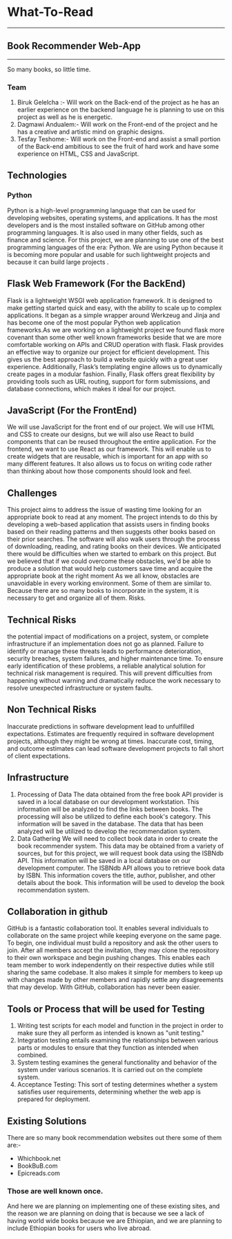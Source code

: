 # What-To-Read
---
## Book Recommender Web-App
---

So many books, so little time.

### Team
1. Biruk Gelelcha :- Will work on the Back-end of the project as he has an earlier experience on the backend language he is  planning to use on this project as well as he is energetic.
2. Dagmawi Andualem:- Will work on the Front-end of the project and he has a creative and artistic mind on graphic designs.
3. Tesfay Teshome:- Will work on the Front-end and assist a small portion of the Back-end ambitious to see the fruit of hard work and have some experience on HTML, CSS and JavaScript.

## Technologies
### Python
Python is a high-level programming language that can be used for developing websites, operating systems, and applications. It has the most developers and is the most installed software on GitHub among other programming languages. It is also used in many other fields, such as finance and science. For this project, we are planning to use one of the best programming languages of the era: Python. We are using Python because it is becoming more popular and usable for such lightweight projects and because it can build large projects
.
## Flask Web Framework (For the BackEnd)
Flask is a lightweight WSGI web application framework. It is designed to make getting started quick and easy, with the ability to scale up to complex applications. It began as a simple wrapper around Werkzeug and Jinja and has become one of the most popular Python web application frameworks.As we are working on a lightweight project we found flask more covenant than some other well known frameworks beside that we are more comfortable working on APIs and CRUD operation with flask.
Flask provides an effective way to organize our project for efficient development. This gives us the best approach to build a website quickly with a great user experience. Additionally, Flask’s templating engine allows us to dynamically create pages in a modular fashion. Finally, Flask offers great flexibility by providing tools such as URL routing, support for form submissions, and database connections, which makes it ideal for our project.

## JavaScript (For the FrontEnd)
We will use JavaScript for the front end of our project. We will use HTML and CSS to create our designs, but we will also use React to build components that can be reused throughout the entire application. For the frontend, we want to use React as our framework. This will enable us to create widgets that are reusable, which is important for an app with so many different features. It also allows us to focus on writing code rather than thinking about how those components should look and feel.

## Challenges
This project aims to address the issue of wasting time looking for an appropriate book to read at any moment.
The project intends to do this by developing a web-based application that assists users in finding books based on their reading patterns and then suggests other books based on their prior searches. The software will also walk users through the process of downloading, reading, and rating books on their devices.
We anticipated there would be difficulties when we started to embark on this project. But we believed that if we could overcome these obstacles, we'd be able to produce a solution that would help customers save time and acquire the appropriate book at the right moment
As we all know, obstacles are unavoidable in every working environment. Some of them are similar to. Because there are so many books to incorporate in the system, it is necessary to get and organize all of them.
Risks.

## Technical Risks
the potential impact of modifications on a project, system, or complete infrastructure if an implementation does not go as planned. Failure to identify or manage these threats leads to performance deterioration, security breaches, system failures, and higher maintenance time. To ensure early identification of these problems, a reliable analytical solution for technical risk management is required. This will prevent difficulties from happening without warning and dramatically reduce the work necessary to resolve unexpected infrastructure or system faults.

## Non Technical Risks
Inaccurate predictions in software development lead to unfulfilled expectations. Estimates are frequently required in software development projects, although they might be wrong at times. Inaccurate cost, timing, and outcome estimates can lead software development projects to fall short of client expectations.

## Infrastructure
1. Processing of Data
The data obtained from the free book API provider is saved in a local database on our development workstation. This information will be analyzed to find the links between books. The processing will also be utilized to define each book's category. This information will be saved in the database. The data that has been analyzed will be utilized to develop the recommendation system.
2. Data Gathering
   We will need to collect book data in order to create the book recommender system. This data may be obtained from a variety of sources, but for this project, we will request book data using the ISBNdb API. This information will be saved in a local database on our development computer.
   The ISBNdb API allows you to retrieve book data by ISBN. This information covers the title, author, publisher, and other details about the book. This information will be used to develop the book recommendation system.

## Collaboration in github
GitHub is a fantastic collaboration tool. It enables several individuals to collaborate on the same project while keeping everyone on the same page. To begin, one individual must build a repository and ask the other users to join. After all members accept the invitation, they may clone the repository to their own workspace and begin pushing changes. This enables each team member to work independently on their respective duties while still sharing the same codebase. It also makes it simple for members to keep up with changes made by other members and rapidly settle any disagreements that may develop. With GitHub, collaboration has never been easier.

## Tools or Process that will be used for Testing
1. Writing test scripts for each model and function in the project in order to make sure they all perform as intended is known as "unit testing."
2. Integration testing entails examining the relationships between various parts or modules to ensure that they function as intended when combined.
3. System testing examines the general functionality and behavior of the system under various scenarios. It is carried out on the complete system.
4. Acceptance Testing: This sort of testing determines whether a system satisfies user requirements, determining whether the web app is prepared for deployment.

## Existing Solutions
There are so many book recommendation websites out there some of them are:-
* Whichbook.net
* BookBuB.com
* Epicreads.com
### Those are well known once.
And here we are planning on implementing one of these existing sites, and the reason we are planning on doing that is because we see a lack of having world wide books because we are Ethiopian, and we are planning to include Ethiopian books for users who live abroad.